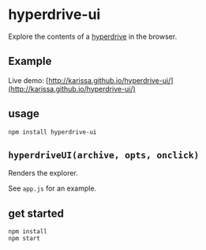 # hyperdrive-ui

Explore the contents of a [hyperdrive](http://github.com/mafintosh/hyperdrive) in the browser.

## Example

Live demo: [http://karissa.github.io/hyperdrive-ui/](http://karissa.github.io/hyperdrive-ui/)


## usage

```npm install hyperdrive-ui```

## `hyperdriveUI(archive, opts, onclick)`

Renders the explorer.

See `app.js` for an example.

## get started

```
npm install
npm start
```
